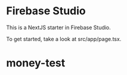 # Firebase Studio

This is a NextJS starter in Firebase Studio.

To get started, take a look at src/app/page.tsx.
# money-test

